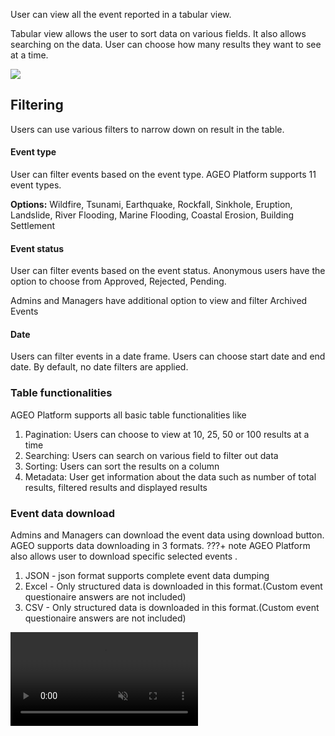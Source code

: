 User can view all the event reported in a tabular view.

Tabular view allows the user to sort data on various fields. It also allows searching on the data. User can choose how many results they want to see at a time.

<img src="\assets\event_management\table_view.png">

### <h2>Filtering</h2>
Users can use various filters to narrow down on result in the table.

#### Event type
User can filter events based on the event type. AGEO Platform supports 11 event types.

<b>Options:</b> Wildfire, Tsunami, Earthquake, Rockfall, Sinkhole, Eruption, Landslide, River Flooding, Marine Flooding, Coastal Erosion, Building Settlement

#### Event status
User can filter events based on the event status. Anonymous users have the option to choose from Approved, Rejected, Pending.

Admins and Managers have additional option to view and filter Archived Events

#### Date
Users can filter events in a date frame. Users can choose start date and end date. By default, no date filters are applied.

### Table functionalities
AGEO Platform supports all basic table functionalities like

1. Pagination: Users can choose to view at 10, 25, 50 or 100 results at a time
2. Searching: Users can search on various field to filter out data
3. Sorting: Users can sort the results on a column
4. Metadata: User get information about the data such as number of total results, filtered results and displayed results

### Event data download
Admins and Managers can download the event data using download button.
AGEO supports data downloading in 3 formats.
???+ note
    AGEO Platform also allows user to download specific selected events .

1. JSON - json format supports complete event data dumping
2. Excel - Only structured data is downloaded in this format.(Custom event questionaire answers are not included)
3. CSV - Only structured data is downloaded in this format.(Custom event questionaire answers are not included)

<video autoplay muted controls>
    <source src="\assets\event_management\select_download.mp4" type="video/mp4">
</video>